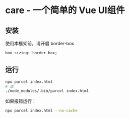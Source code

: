 # care - 一个简单的 Vue UI组件

## 安装

使用本框架前，请开启 border-box

```html
box-sizing: border-box;
```

## 运行

```sh
npx parcel index.html
# 或
./node_modules/.bin/parcel index.html
```

如果报错运行：

```sh
npx parcel index.html --no-cache
```

